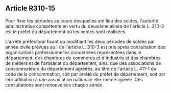 Article R310-15
----
Pour fixer les périodes au cours desquelles ont lieu des soldes, l'autorité
administrative compétente en vertu du deuxième alinéa de l'article L. 310-3 est
le préfet du département où les ventes sont réalisées.

L'arrêté préfectoral fixant ou modifiant les deux périodes de soldes par année
civile prévues au I de l'article L. 310-3 est pris après consultation des
organisations professionnelles concernées représentées dans le département, des
chambres de commerce et d'industrie et des chambres de métiers et de l'artisanat
du département, ainsi que des associations de consommateurs du département
agréées, au titre de l'article L. 411-1 du code de la consommation, soit par
arrêté du préfet de département, soit par leur affiliation à une association
nationale elle-même agréée. Ces consultations sont renouvelées chaque année.
